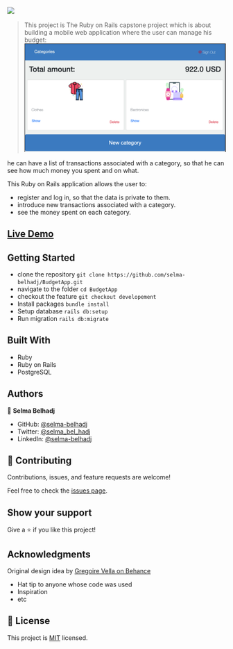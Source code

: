 ![](https://img.shields.io/badge/Microverse-blueviolet)

> This project is The Ruby on Rails capstone project which is about building a mobile web application where the user can manage his budget:
![screenshot](./app/assets/images/portfolio6.png)

he can have a list of transactions associated with a category, so that he can see how much money you spent and on what.

This Ruby on Rails application allows the user to:

* register and log in, so that the data is private to them.
* introduce new transactions associated with a category.
* see the money spent on each category.

## [Live Demo](https://cash-app-dz.onrender.com/)

## Getting Started
- clone the repository
  `git clone https://github.com/selma-belhadj/BudgetApp.git`
- navigate to the folder
  `cd BudgetApp`
- checkout the feature
  `git checkout developement`
- Install packages
  `bundle install`
- Setup database
  `rails db:setup`
- Run migration
  `rails db:migrate`

## Built With

- Ruby
- Ruby on Rails
- PostgreSQL

## Authors

👤 **Selma Belhadj**

- GitHub: [@selma-belhadj](https://github.com/selma-belhadj)
- Twitter: [@selma_bel_hadj](https://twitter.com/selma_bel_hadj)
- LinkedIn: [@selma-belhadj](https://www.linkedin.com/in/selma-belhadj/)

## 🤝 Contributing

Contributions, issues, and feature requests are welcome!

Feel free to check the [issues page](https://github.com/selma-belhadj/BudgetApp/issues).

## Show your support

Give a ⭐️ if you like this project!

## Acknowledgments

Original design idea by [Gregoire Vella on Behance](https://www.behance.net/gregoirevella)
- Hat tip to anyone whose code was used
- Inspiration
- etc

## 📝 License

This project is [MIT](./MIT.md) licensed.
